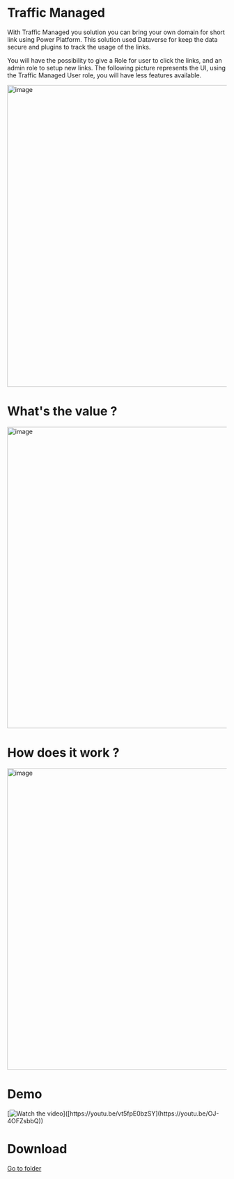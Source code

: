 # Traffic Managed

With Traffic Managed you solution you can bring your own domain for short link using Power Platform. This solution used Dataverse for keep the data secure and plugins to track the usage of the links.

You will have the possibility to give a Role for user to click the links, and an admin role to setup new links. The following picture represents the UI, using the Traffic Managed User role, you will have less features available.

<img width="693" alt="image" src="https://github.com/rsantos00/powerapps/assets/3724826/8ee117f2-5a60-46db-96cf-36719727d7a5">

# What's the value ?
<img width="692" alt="image" src="https://github.com/rsantos00/powerapps/assets/3724826/241942cb-09bd-41d3-8c7f-9836f80b917d">

# How does it work ?
<img width="692" alt="image" src="https://github.com/rsantos00/powerapps/assets/3724826/465a9a43-e8d9-4fd7-afe5-f2897c6cc96a">

# Demo

[![Watch the video]([https://i.stack.imgur.com/Vp2cE.png](https://github.com/rsantos00/powerapps/assets/3724826/24c8a648-416a-4b3e-8918-721c037a7bd5))]([https://youtu.be/vt5fpE0bzSY](https://youtu.be/OJ-4OFZsbbQ))

# Download

[Go to folder](https://github.com/rsantos00/powerapps/tree/master/TrafficManaged/Solution)
